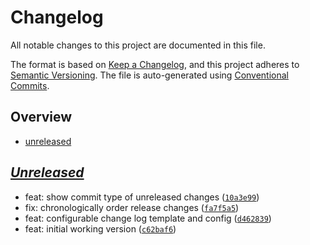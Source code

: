 # Changelog

All notable changes to this project are documented in this file.

The format is based on [Keep a Changelog], and this project adheres to
[Semantic Versioning]. The file is auto-generated using [Conventional Commits].

[keep a changelog]: https://keepachangelog.com/en/1.0.0/
[semantic versioning]: https://semver.org/spec/v2.0.0.html
[conventional commits]: https://www.conventionalcommits.org/en/v1.0.0-beta.4/

## Overview

- [unreleased](#unreleased)

## _[Unreleased]_

- feat: show commit type of unreleased changes ([`10a3e99`])
- fix: chronologically order release changes ([`fa7f5a5`])
- feat: configurable change log template and config ([`d462839`])
- feat: initial working version ([`c62baf6`])

<!-- [releases] -->

[unreleased]: https://github.com/rustic-games/jilu/commits

<!-- [commits] -->

[`10a3e99`]: https://github.com/rustic-games/jilu/commit/10a3e9986f72281cdab675e3a94d3d80d62a10e3
[`fa7f5a5`]: https://github.com/rustic-games/jilu/commit/fa7f5a5853b579f179b30f70132bef6f151ed5a1
[`d462839`]: https://github.com/rustic-games/jilu/commit/d4628395305f87908d0ffcce13a657de4f88135c
[`c62baf6`]: https://github.com/rustic-games/jilu/commit/c62baf6627a3e0bb6d9c99ba93b9021caf083d6e

<!--
Config(
  github: ( repo: "rustic-games/jilu" ),
  accept_types: ["feat", "fix", "perf"],
)
-->
